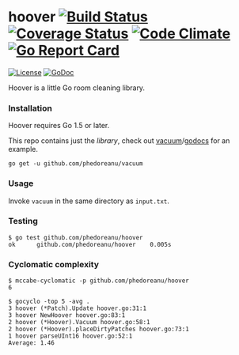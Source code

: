 # hoover [![Build Status](https://travis-ci.org/phedoreanu/hoover.svg?branch=master)](https://travis-ci.org/phedoreanu/hoover) [![Coverage Status](https://coveralls.io/repos/github/phedoreanu/hoover/badge.svg)](https://coveralls.io/github/phedoreanu/hoover) [![Code Climate](https://codeclimate.com/github/phedoreanu/hoover/badges/gpa.svg)](https://codeclimate.com/github/phedoreanu/hoover) [![Go Report Card](https://goreportcard.com/badge/github.com/phedoreanu/hoover)](https://goreportcard.com/report/github.com/phedoreanu/hoover)
[![License](http://img.shields.io/:license-mit-blue.svg)](http://doge.mit-license.org) [![GoDoc](https://godoc.org/github.com/phedoreanu/hoover?status.svg)](https://godoc.org/github.com/phedoreanu/hoover)

Hoover is a little Go room cleaning library.

### Installation
Hoover requires Go 1.5 or later.

This repo contains just the _library_, check out [vacuum](https://github.com/phedoreanu/vacuum)/[godocs](https://godoc.org/github.com/phedoreanu/hoover#ex-package) for an example.

```
go get -u github.com/phedoreanu/vacuum
```

### Usage
Invoke `vacuum` in the same directory as `input.txt`.

### Testing
```
$ go test github.com/phedoreanu/hoover
ok      github.com/phedoreanu/hoover    0.005s
```

### Cyclomatic complexity
```
$ mccabe-cyclomatic -p github.com/phedoreanu/hoover
6
```

```
$ gocyclo -top 5 -avg .
3 hoover (*Patch).Update hoover.go:31:1
3 hoover NewHoover hoover.go:83:1
2 hoover (*Hoover).Vacuum hoover.go:58:1
2 hoover (*Hoover).placeDirtyPatches hoover.go:73:1
1 hoover parseUInt16 hoover.go:52:1
Average: 1.46
```
